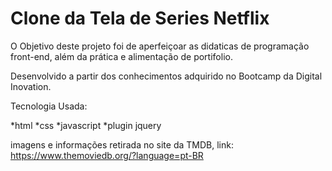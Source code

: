 # Clone da Tela de Series Netflix

O Objetivo deste projeto foi de aperfeiçoar as didaticas de programação front-end, além da prática e alimentação de portifolio. 

Desenvolvido a partir dos conhecimentos adquirido no Bootcamp da Digital Inovation.

Tecnologia Usada:

*html
*css
*javascript
*plugin jquery

imagens e informações retirada no site da TMDB, link: https://www.themoviedb.org/?language=pt-BR
